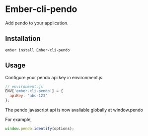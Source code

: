 # Ember-cli-pendo

Add pendo to your application.

## Installation

`ember install Ember-cli-pendo`

## Usage

Configure your pendo api key in environment.js
```javascript
// environment.js
ENV['ember-cli-pendo'] = {
  apiKey: 'abc-123'
};
```

The pendo javascript api is now avaliable globally at window.pendo

For example,
```javascript
window.pendo.identify(options);
```
